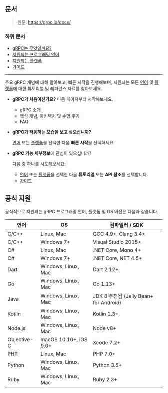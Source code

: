 ## 문서

> 원문: https://grpc.io/docs/

### 하위 문서

* [gRPC는 무엇일까요?](what-is-grpc)
* [지원되는 프로그래밍 언어](languages)
* [지원되는 플렛폼](platforms)
* [가이드](guides)

---

주요 gRPC 개념에 대해 알아보고, 빠른 시작을 진행해보며, 지원되는 모든 [언어](languages) 및 [플랫폼](platforms)에 대한 튜토리얼 및 레퍼런스 자료를 찾아보세요.

* **gRPC가 처음이신가요?** 다음 페이지부터 시작해보세요.
  * gRPC 소개
  * 핵심 개념, 아키텍처 및 수명 주기
  * FAQ

* **gRPC가 작동하는 모습을 보고 싶으십니까?**

  [언어](languages) 또는 [플랫폼](platforms)을 선택한 다음 **빠른 시작**을 선택하세요.

* **gRPC 기능 세부정보**에 관심이 있으십니까?

  다음 중 하나를 시도해보세요:

  * [언어](languages) 또는 [플랫폼](platforms)을 선택한 다음 **튜토리얼** 또는 **API 참조**를 선택합니다.
  * [가이드](guides)

  

## 공식 지원

공식적으로 지원되는 gRPC 프로그래밍 언어, 플랫폼 및 OS 버전은 다음과 같습니다.

| 언어        | OS                     | 컴파일러 / SDK                         |
| ----------- | ---------------------- | -------------------------------------- |
| C/C++       | Linux, Mac             | GCC 4.9+, Clang 3.4+                   |
| C/C++       | Windows 7+             | Visual Studio 2015+                    |
| C#          | Linux, Mac             | .NET Core, Mono 4+                     |
| C#          | Windows 7+             | .NET Core, NET 4.5+                    |
| Dart        | Windows, Linux, Mac    | Dart 2.12+                             |
| Go          | Windows, Linux, Mac    | Go 1.13+                               |
| Java        | Windows, Linux, Mac    | JDK 8 추천됨 (Jelly Bean+ for Android) |
| Kotlin      | Windows, Linux, Mac    | Kotlin 1.3+                            |
| Node.js     | Windows, Linux, Mac    | Node v8+                               |
| Objective-C | macOS 10.10+, iOS 9.0+ | Xcode 7.2+                             |
| PHP         | Linux, Mac             | PHP 7.0+                               |
| Python      | Windows, Linux, Mac    | Python 3.5+                            |
| Ruby        | Windows, Linux, Mac    | Ruby 2.3+                              |
